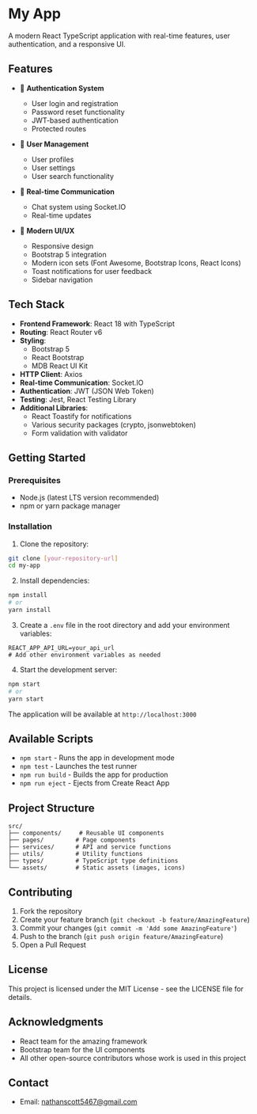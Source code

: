 # My App

A modern React TypeScript application with real-time features, user authentication, and a responsive UI.

## Features

- 🔐 **Authentication System**
  - User login and registration
  - Password reset functionality
  - JWT-based authentication
  - Protected routes

- 👥 **User Management**
  - User profiles
  - User settings
  - User search functionality

- 💬 **Real-time Communication**
  - Chat system using Socket.IO
  - Real-time updates

- 🎨 **Modern UI/UX**
  - Responsive design
  - Bootstrap 5 integration
  - Modern icon sets (Font Awesome, Bootstrap Icons, React Icons)
  - Toast notifications for user feedback
  - Sidebar navigation

## Tech Stack

- **Frontend Framework**: React 18 with TypeScript
- **Routing**: React Router v6
- **Styling**: 
  - Bootstrap 5
  - React Bootstrap
  - MDB React UI Kit
- **HTTP Client**: Axios
- **Real-time Communication**: Socket.IO
- **Authentication**: JWT (JSON Web Token)
- **Testing**: Jest, React Testing Library
- **Additional Libraries**:
  - React Toastify for notifications
  - Various security packages (crypto, jsonwebtoken)
  - Form validation with validator

## Getting Started

### Prerequisites

- Node.js (latest LTS version recommended)
- npm or yarn package manager

### Installation

1. Clone the repository:
```bash
git clone [your-repository-url]
cd my-app
```

2. Install dependencies:
```bash
npm install
# or
yarn install
```

3. Create a `.env` file in the root directory and add your environment variables:
```env
REACT_APP_API_URL=your_api_url
# Add other environment variables as needed
```

4. Start the development server:
```bash
npm start
# or
yarn start
```

The application will be available at `http://localhost:3000`

## Available Scripts

- `npm start` - Runs the app in development mode
- `npm test` - Launches the test runner
- `npm run build` - Builds the app for production
- `npm run eject` - Ejects from Create React App

## Project Structure

```
src/
├── components/     # Reusable UI components
├── pages/         # Page components
├── services/      # API and service functions
├── utils/         # Utility functions
├── types/         # TypeScript type definitions
└── assets/        # Static assets (images, icons)
```

## Contributing

1. Fork the repository
2. Create your feature branch (`git checkout -b feature/AmazingFeature`)
3. Commit your changes (`git commit -m 'Add some AmazingFeature'`)
4. Push to the branch (`git push origin feature/AmazingFeature`)
5. Open a Pull Request

## License

This project is licensed under the MIT License - see the LICENSE file for details.

## Acknowledgments

- React team for the amazing framework
- Bootstrap team for the UI components
- All other open-source contributors whose work is used in this project 

## Contact

- Email: nathanscott5467@gmail.com
